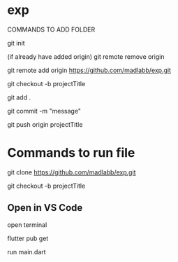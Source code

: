 # exp

COMMANDS TO ADD FOLDER

git init

(if already have added origin) git remote remove origin

git remote add origin https://github.com/madlabb/exp.git

git checkout -b projectTitle

git add .

git commit -m "message"

git push origin projectTitle


# Commands to run file

git clone https://github.com/madlabb/exp.git

git checkout -b projectTitle

## Open in VS Code

open terminal 

flutter pub get

run main.dart
